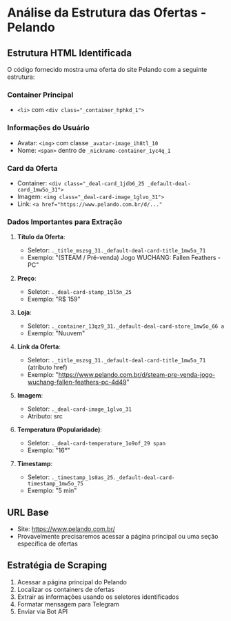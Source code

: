 # Análise da Estrutura das Ofertas - Pelando

## Estrutura HTML Identificada

O código fornecido mostra uma oferta do site Pelando com a seguinte estrutura:

### Container Principal
- `<li>` com `<div class="_container_hphkd_1">`

### Informações do Usuário
- Avatar: `<img>` com classe `_avatar-image_ih8tl_10`
- Nome: `<span>` dentro de `_nickname-container_1yc4q_1`

### Card da Oferta
- Container: `<div class="_deal-card_1jdb6_25 _default-deal-card_1mw5o_31">`
- Imagem: `<img class="_deal-card-image_1glvo_31">`
- Link: `<a href="https://www.pelando.com.br/d/..."`

### Dados Importantes para Extração

1. **Título da Oferta**: 
   - Seletor: `._title_mszsg_31._default-deal-card-title_1mw5o_71`
   - Exemplo: "(STEAM / Pré-venda) Jogo WUCHANG: Fallen Feathers - PC"

2. **Preço**:
   - Seletor: `._deal-card-stamp_15l5n_25`
   - Exemplo: "R$ 159"

3. **Loja**:
   - Seletor: `._container_13qz9_31._default-deal-card-store_1mw5o_66 a`
   - Exemplo: "Nuuvem"

4. **Link da Oferta**:
   - Seletor: `._title_mszsg_31._default-deal-card-title_1mw5o_71` (atributo href)
   - Exemplo: "https://www.pelando.com.br/d/steam-pre-venda-jogo-wuchang-fallen-feathers-pc-4d49"

5. **Imagem**:
   - Seletor: `._deal-card-image_1glvo_31`
   - Atributo: src

6. **Temperatura (Popularidade)**:
   - Seletor: `._deal-card-temperature_1o9of_29 span`
   - Exemplo: "16°"

7. **Timestamp**:
   - Seletor: `._timestamp_1s0as_25._default-deal-card-timestamp_1mw5o_75`
   - Exemplo: "5 min"

## URL Base
- Site: https://www.pelando.com.br/
- Provavelmente precisaremos acessar a página principal ou uma seção específica de ofertas

## Estratégia de Scraping
1. Acessar a página principal do Pelando
2. Localizar os containers de ofertas
3. Extrair as informações usando os seletores identificados
4. Formatar mensagem para Telegram
5. Enviar via Bot API


